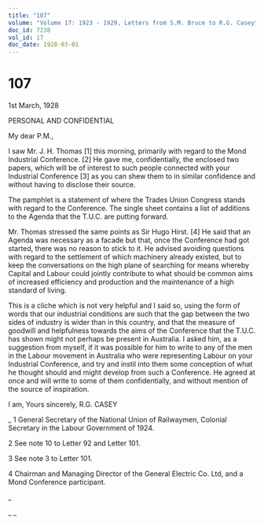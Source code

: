 ```yaml
---
title: "107"
volume: "Volume 17: 1923 - 1929, Letters from S.M. Bruce to R.G. Casey"
doc_id: 7238
vol_id: 17
doc_date: 1928-03-01
---
```


# 107

1st March, 1928

PERSONAL AND CONFIDENTIAL

My dear P.M.,

I saw Mr. J. H. Thomas [1] this morning, primarily with regard to the Mond Industrial Conference. [2] He gave me, confidentially, the enclosed two papers, which will be of interest to such people connected with your Industrial Conference [3] as you can shew them to in similar confidence and without having to disclose their source.

The pamphlet is a statement of where the Trades Union Congress stands with regard to the Conference. The single sheet contains a list of additions to the Agenda that the T.U.C. are putting forward.

Mr. Thomas stressed the same points as Sir Hugo Hirst. [4] He said that an Agenda was necessary as a facade but that, once the Conference had got started, there was no reason to stick to it. He advised avoiding questions with regard to the settlement of which machinery already existed, but to keep the conversations on the high plane of searching for means whereby Capital and Labour could jointly contribute to what should be common aims of increased efficiency and production and the maintenance of a high standard of living.

This is a cliche which is not very helpful and I said so, using the form of words that our industrial conditions are such that the gap between the two sides of industry is wider than in this country, and that the measure of goodwill and helpfulness towards the aims of the Conference that the T.U.C. has shown might not perhaps be present in Australia. I asked him, as a suggestion from myself, if it was possible for him to write to any of the men in the Labour movement in Australia who were representing Labour on your Industrial Conference, and try and instil into them some conception of what he thought should and might develop from such a Conference. He agreed at once and will write to some of them confidentially, and without mention of the source of inspiration.

I am, Yours sincerely, R.G. CASEY 

_ 1 General Secretary of the National Union of Railwaymen, Colonial Secretary in the Labour Government of 1924. 

2 See note 10 to Letter 92 and Letter 101.

3 See note 3 to Letter 101.

4 Chairman and Managing Director of the General Electric Co. Ltd, and a Mond Conference participant.

_

_ _
